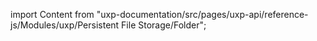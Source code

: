 
import Content from "uxp-documentation/src/pages/uxp-api/reference-js/Modules/uxp/Persistent File Storage/Folder";

<Content query="product=photoshop"/>
